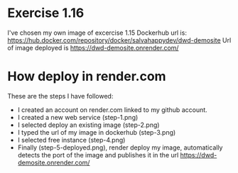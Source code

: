 # Exercise 1.16

I've chosen my own image of excercise 1.15
Dockerhub url is: https://hub.docker.com/repository/docker/salvahappydev/dwd-demosite
Url of image deployed is https://dwd-demosite.onrender.com/

# How deploy in render.com

These are the steps I have followed:
- I created an account on render.com linked to my github account.
- I created a new web service (step-1.png)
- I selected deploy an existing image (step-2.png)
- I typed the url of my image in dockerhub (step-3.png)
- I selected free instance (step-4.png)
- Finally (step-5-deployed.png), render deploy my image, automatically detects the port of the image and publishes it in the url https://dwd-demosite.onrender.com/

